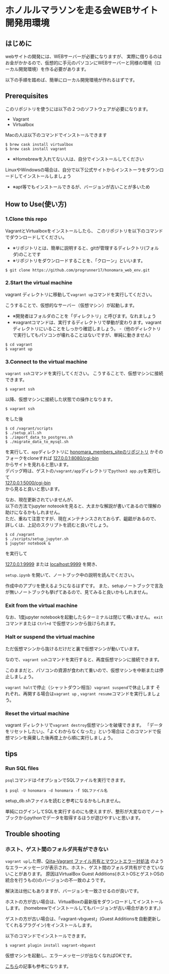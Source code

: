 # ホノルルマラソンを走る会WEBサイト開発用環境

## はじめに
webサイトの開発には、WEBサーバーが必要になりますが、
実際に借りるのはお金がかかるので、仮想的に手元のパソコンにWEBサーバーと同様の環境（ローカル開発環境）を作る必要があります。

以下の手順を踏めば、簡単にローカル開発環境が作れるはずです。


## Prerequisites
このリポジトリを使うには以下の２つのソフトウェアが必要になります。
- Vagrant
- Virtualbox

Macの人は以下のコマンドでインストールできます
~~~console
$ brew cask install virtualbox
$ brew cask install vagrant
~~~
- ※Homebrewを入れてない人は、自分でインストールしてください

LinuxやWindowsの場合は、自分で以下公式サイトからインストーラをダウンロードしてインストールしましょう

- ※apt等でもインストールできるが、バージョンが古いことが多いため

## How to Use(使い方)

### 1.Clone this repo

VagrantとVirtualboxをインストールしたら、
このリポジトリを以下のコマンドでダウンロードしてください。

- ※リポジトリとは、簡単に説明すると、gitが管理するディレクトリ(フォルダ)のことです
- ※リポジトリをダウンロードすることを、「クローン」といいます。
~~~console
$ git clone https://github.com/progrunner17/honomara_web_env.git
~~~

### 2.Start the virtual machine
vagrant ディレクトリに移動して`vagrant up`コマンドを実行してください。

こうすることで、仮想的なサーバー（仮想マシン）が起動します。
- ※開発者はフォルダのことを「ディレクトリ」と呼びます。なれましょう
- ※vagrantコマンドは、実行するディレクトリで挙動が変わります。vagrantディレクトリにいることをしっかり確認しましょう。
    -（他のディレクトリで実行してもパソコンが壊れることはないですが、単純に動きません）
~~~console
$ cd vagrant
$ vagrant up
~~~

### 3.Connect to the virtual machine

`vagrant ssh`コマンドを実行してください。
こうすることで、仮想マシンに接続できます。

~~~console
$ vagrant ssh
~~~

以降、仮想マシンに接続した状態での操作となります。

~~~console:local
$ vagrant ssh
~~~
をした後
~~~console:guest
$ cd /vagrant/scripts
$ ./setup_all.sh
$ ./import_data_to_postgres.sh
$ ./migrate_data_to_mysql.sh
~~~
を実行して、`app`ディレクトリに [honomara_members_siteのリポジトリ](https://github.com/progrunner17/honomara_members_site) かそのフォークをcloneすれば
[127.0.0.1:8080/cgi-bin](http://127.0.0.1:8080/cgi-bin)  
からサイトを見れると思います。  
デバッグ時は、ゲストの`/vagrant/app`ディレクトリで`python3 app.py`を実行して  
[127.0.0.1:5000/cgi-bin](http://127.0.0.1:5000)  
から見ると良いと思います。

なお、現在更新されていませんが、  
以下の方法でjupyter noteookを見ると、大まかな解説が書いてあるので理解の助けになるかもしれません。  
ただ、重ねて注意ですが、現在メンテナンスされておらず、齟齬があるので、
詳しくは、上記のスクリプトを読むと良いでしょう。
~~~console:guest
$ cd /vagrant
$ ./scripts/setup_jupyter.sh
$ jupyter notebook &
~~~
を実行して

[127.0.0.1:9999](http://127.0.0.1:9999)
または
[localhost:9999](http://localhost:9999)
を開き、

`setup.ipynb`
を開いて、ノートブック中の説明を読んでください。

作成中のアプリを使えるようになるはずです。
また、setupノートブックで言及が無いノートブックも挙げてあるので、見てみると良いかもしれません。

### Exit from the virtual machine

なお、1度jupyter notebookを起動したらターミナルは閉じて構いません。
`exit` コマンドまたは `Ctrl+d` で仮想マシンから抜けられます。


### Halt or suspend the virtual machine
ただ仮想マシンから抜けるだけだと裏で仮想マシンが動いています。

なので、`vagrant ssh`コマンドを実行すると、再度仮想マシンに接続できます。

このままだと、パソコンの資源が食われて重いので、仮想マシンを中断または停止しましょう。

`vagrant halt`で停止（シャットダウン相当）`vagrant suspend`で休止します
それぞれ、再開する場合は`vagrant up` , `vagrant resume`コマンドを実行しましょう。


### Reset the virtual machine
vagrant ディレクトリで`vagrant destroy`仮想マシンを破壊できます。
「データをリセットしたい」、「よくわからなくなった」という場合は
このコマンドで仮想マシンを廃棄した後再度上から順に実行しましょう。

## tips
### Run SQL files
`psql`コマンドは-fオプションでSQLファイルを実行できます。
~~~console
$ psql -U honomara -d honomara -f SQLファイル名
~~~
setup_db.shファイルを読むと参考になるかもしれません。

単純にログインしてSQLを実行するのにも使えますが、整形が大変なのでノートブックからpythonでデータを取得するほうが遊びやすいと思います。

## Trouble shooting

### ホスト、ゲスト間のフォルダ共有ができない
`vagrant up`した際、[Qiita-Vagrant ファイル共有とマウントエラー対処法](https://qiita.com/KZ-taran/items/f78790b580e3f8227173#%E3%83%9E%E3%82%A6%E3%83%B3%E3%83%88%E3%82%A8%E3%83%A9%E3%83%BC)
のようなエラーメッセージが表示され、ホスト、ゲスト間のフォルダ共有ができていないことがあります。
原因はVirtualBox Guest Additions(ホストOSとゲストOSの統合を行うもの)のバージョンの不一致のようです。

解決法は他にもありますが、バージョンを一致させるのが良いです。

ホストの方が古い場合は、VirtualBoxの最新版をダウンロードしてインストールします。
(homebrewでインストールしてもバージョンが古い場合があります。)

ゲストの方が古い場合は、「vagrant-vbguest」(Guest Additionsを自動更新してくれるプラグイン)をインストールします。

以下のコマンドでインストールできます。
~~~console
$ vagrant plugin install vagrant-vbguest
~~~

仮想マシンを起動し、エラーメッセージが出なくなればOKです。

[こちら]( https://qiita.com/ozawan/items/9751dcfd9bd4c470cd82)の記事も参考になります。